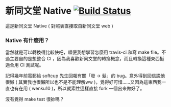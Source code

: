 # 新同文堂 Native [![Build Status](https://travis-ci.org/tgckpg/New-Tongwentang-Native.svg?branch=master)](https://travis-ci.org/tgckpg/New-Tongwentang-Native)
這是新同文堂 Native ( 對照表直接取自新同文堂 web )

### Native 有什麼用？
當然就是可以轉換得比較快吧，順便我想學習怎麼用 travis-ci 和寫 make file。不過主要自的是想整合 CI ，因為我喜歡新同文堂的轉換概念，而且轉換這種東西挺適合用 CI 測試呢。

記得幾年前電郵給 softcup 先生回報有關「發 -> 髮」的 bug。意外得到回信説他很懶 ( 其實我也很懶所以也不是不能理解ww )，覺得好可惜……又因為這東西我一直也有在用 ( wenku10 )，所以就索性這樣直接 fork 一個出來做好了。

沒有覺得 make test 很帥嗎？
